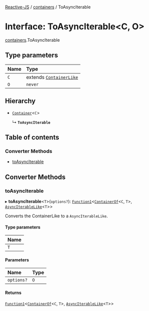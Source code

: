 [Reactive-JS](../README.md) / [containers](../modules/containers.md) / ToAsyncIterable

# Interface: ToAsyncIterable<C, O\>

[containers](../modules/containers.md).ToAsyncIterable

## Type parameters

| Name | Type |
| :------ | :------ |
| `C` | extends [`ContainerLike`](containers.ContainerLike.md) |
| `O` | `never` |

## Hierarchy

- [`Container`](containers.Container.md)<`C`\>

  ↳ **`ToAsyncIterable`**

## Table of contents

### Converter Methods

- [toAsyncIterable](containers.ToAsyncIterable.md#toasynciterable)

## Converter Methods

### toAsyncIterable

▸ **toAsyncIterable**<`T`\>(`options?`): [`Function1`](../modules/functions.md#function1)<[`ContainerOf`](../modules/containers.md#containerof)<`C`, `T`\>, [`AsyncIterableLike`](containers.AsyncIterableLike.md)<`T`\>\>

Converts the ContainerLike to a `AsyncIterableLike`.

#### Type parameters

| Name |
| :------ |
| `T` |

#### Parameters

| Name | Type |
| :------ | :------ |
| `options?` | `O` |

#### Returns

[`Function1`](../modules/functions.md#function1)<[`ContainerOf`](../modules/containers.md#containerof)<`C`, `T`\>, [`AsyncIterableLike`](containers.AsyncIterableLike.md)<`T`\>\>
